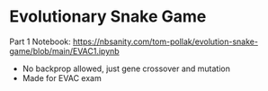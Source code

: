 # Evolutionary Snake Game

Part 1 Notebook: https://nbsanity.com/tom-pollak/evolution-snake-game/blob/main/EVAC1.ipynb

- No backprop allowed, just gene crossover and mutation
- Made for EVAC exam

